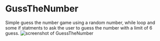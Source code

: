 # GussTheNumber
Simple guess the number game
using a random number, while loop and some if statments to 
ask the user to guess the number with a limit of 6 guess. 
![screenshot of GuessTheNumber](https://github.com/OnlyEngineer/GussTheNumber/blob/main/Guess.png?raw=true)

